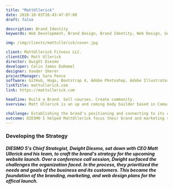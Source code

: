 ```yaml
---
title: "MattUllerick"
date: 2018-10-03T16:43:47-07:00
draft: false

description: Brand Identity
keywords: Web Development, Brand Design, Brand Identity, Web Design, Search Egine Optimization

img: /img/clients/mattullerick/cover.jpg

client: MattUllerick Fitness LLC.
clientCEO: Matt Ullerick
director: Dwight Diesmo
developer: Colin James DuHamel
designer: Xander Sherer
projectManager: Sara Pence
software: GitHub, Hugo, Bootstrap 4, Adobe Photoshop, Adobe Illustrator, Adobe XD, Sketch
linkTitle: mattullerick.com
link: https://mattullerick.com

headline: Build a Brand. Sell courses. Create community.
overview: Matt Ullerick is an up and coming body builder based in Camarillo, California. He has won 1st place in the 2019 California State Championships for Classic Physique and Men's Physique and in the 2016 NPC West Coast for Bodybuilding and Men's Physique. Matt also works and trains alongside two time Mr.Olympia World Champion Breon Ansley for Cal State Championships and Nationals.

challenge: Establishing the brand's positioning and connecting to its community.
outcome: DIESMO 5 helped MattUllerick focus their brand and marketing strategy. This led to growth in course and merchandise sales and brought in a new market of online clients.
---
```


<section class="py-5">
    <div class="row py-5">
        <div class="col-lg-6 col-md-6 col-12 pb-4 m-auto">
            <h3 class="font-weight-bold">
                Developing the Strategy
            </h3>
        </div>
        <div class="col-lg-6 col-md-6 col-12 m-auto">
            <h5 class="font-weight-light">
                DIESMO 5's Chief Strategist, Dwight Diesmo, sat down with CEO Matt Ullerick and his team, to craft the brand's strategy for the upcoming website launch. Over a conference call session, Dwight surfaced the challenges the organization faced. In the process, they prioritized the needs and goals of the business and its customers. This became the foundation of the branding, marketing, and web design plans for the offical launch.
            </h5>
        </div>
    </div>
</section>

<div class="py-5" style="background-image: url('/img/clients/mattullerick/mattullerick-cover.jpg'); background-size: contain; background-position: center; background-attachment: fixed; background-repeat: no-repeat; max-width: 100%; min-height: 100vh;">
</div>

<section class="py-5">
    <div class="row py-5">
        <div class="col-lg-6 col-md-6 col-12 pb-4 m-auto">
            <h3 class="font-weight-bold">
                Understanding the Users
            </h3>
        </div>
        <div class="col-lg-6 col-md-6 col-12 m-auto">
            <h5 class="font-weight-light">
                Matt Ullerick puts his community first. He strives to keep them motivated and determined to accomplish their fitness goals. In order to help his clients follow the fitness plans, Matt wanted to emphasize simplicity. He wanted the process of finding courses, purchasing courses, and accessing courses to be as simple as possible. This played a huge role in shaping the final website and brand design.
            </h5>
        </div>
    </div>
</section>

<div class="py-5" style="background-image: url('/img/clients/mattullerick/mattullerick-cover2.jpg'); background-size: contain; background-position: center; background-attachment: fixed; background-repeat: no-repeat; max-width: 100%; min-height: 50vh;">
</div>

<section class="py-5">
    <div class="row py-5">
        <div class="col-lg-6 col-md-6 col-12 pb-4 m-auto">
            <h3 class="font-weight-bold">
                A Smoother User Experience
            </h3>
        </div>
        <div class="col-lg-6 col-md-6 col-12 m-auto">
            <h5 class="font-weight-light">
                DIESMO 5 designed the MattUllerick website, the hub for all things Matt Ullerick related. The goal was to make it easy for users to discover and learn about his brand and courses, while cultivating course and merchandise sales throughout the user journey.
            </h5>
            <h5 class="font-weight-light">
                After the launch of the site in May 2018, there was an immediate improvement in metrics. A dramatic 23% drop in bounce rate and a 184% spike in page views.
            </h5>
        </div>
    </div>
</section>

<div class="py-5" style="background-image: url('https://images.unsplash.com/photo-1519222970733-f546218fa6d7?ixlib=rb-1.2.1&ixid=eyJhcHBfaWQiOjEyMDd9&auto=format&fit=crop&w=2000&q=60'); background-size: contain; background-position: center; background-attachment: fixed; background-repeat: no-repeat; max-width: 100%; min-height: 50vh;">
</div>

<section class="py-5">
    <div class="row py-5">
        <div class="col-lg-6 col-md-6 col-12 pb-4 m-auto">
            <h3 class="font-weight-bold">
                Results
            </h3>
        </div>
        <div class="col-lg-6 col-md-6 col-12 m-auto">
            <h5 class="font-weight-light">
                To this day Matt Ullerick still continues to virtually train clients from mattullerick.com. His business has has guided 34,000+ students in achieving their fitness goals. Since June 2019, Matt Ullerick has brought in more trainers to help him with his mission of training one million students.
            </h5>
        </div>
    </div>
</section>